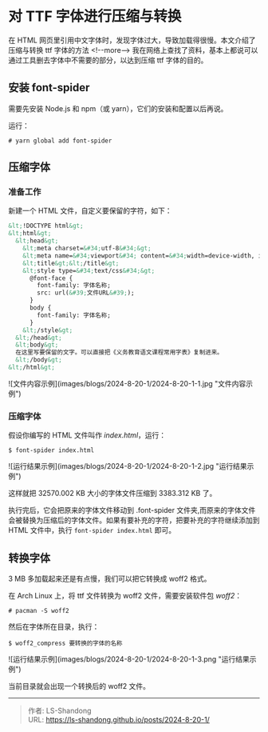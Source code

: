 # 对 TTF 字体进行压缩与转换

在 HTML 网页里引用中文字体时，发现字体过大，导致加载得很慢。本文介绍了压缩与转换 ttf 字体的方法
&lt;!--more--&gt;
我在网络上查找了资料，基本上都说可以通过工具删去字体中不需要的部分，以达到压缩 ttf 字体的目的。

## 安装 font-spider

需要先安装 Node.js 和 npm（或 yarn），它们的安装和配置以后再说。

运行：

`# yarn global add font-spider`

## 压缩字体

### 准备工作

新建一个 HTML 文件，自定义要保留的字符，如下：

```HTML
&lt;!DOCTYPE html&gt;
&lt;html&gt;
  &lt;head&gt;
    &lt;meta charset=&#34;utf-8&#34;&gt;
    &lt;meta name=&#34;viewport&#34; content=&#34;width=device-width, initial-scale=1&#34;&gt;
    &lt;title&gt;&lt;/title&gt;
    &lt;style type=&#34;text/css&#34;&gt;
      @font-face {
        font-family: 字体名称;
        src: url(&#39;文件URL&#39;);
      }
      body {
        font-family: 字体名称;
      }
    &lt;/style&gt;
  &lt;/head&gt;
  &lt;body&gt;
  在这里写要保留的文字。可以直接把《义务教育语文课程常用字表》复制进来。
  &lt;/body&gt;
&lt;/html&gt;
```
![文件内容示例](images/blogs/2024-8-20-1/2024-8-20-1-1.jpg &#34;文件内容示例&#34;)

### 压缩字体

假设你编写的 HTML 文件叫作 *index.html*，运行：

`$ font-spider index.html`

![运行结果示例](images/blogs/2024-8-20-1/2024-8-20-1-2.jpg &#34;运行结果示例&#34;)

这样就把 32570.002 KB 大小的字体文件压缩到 3383.312 KB 了。

执行完后，它会把原来的字体文件移动到 .font-spider 文件夹,而原来的字体文件会被替换为压缩后的字体文件。如果有要补充的字符，把要补充的字符继续添加到 HTML 文件中，执行 `font-spider index.html` 即可。

## 转换字体

3 MB 多加载起来还是有点慢，我们可以把它转换成 woff2 格式。

在 Arch Linux 上，将 ttf 文件转换为 woff2 文件，需要安装软件包 *woff2*：

`# pacman -S woff2`

然后在字体所在目录，执行：

`$ woff2_compress 要转换的字体的名称`

![运行结果示例](images/blogs/2024-8-20-1/2024-8-20-1-3.png &#34;运行结果示例&#34;)

当前目录就会出现一个转换后的 woff2 文件。


---

> 作者: LS-Shandong  
> URL: https://ls-shandong.github.io/posts/2024-8-20-1/  

